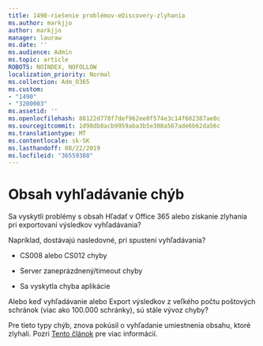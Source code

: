 ```yaml
---
title: 1490-riešenie problémov-eDiscovery-zlyhania
ms.author: markjjo
author: markjjo
manager: lauraw
ms.date: ''
ms.audience: Admin
ms.topic: article
ROBOTS: NOINDEX, NOFOLLOW
localization_priority: Normal
ms.collection: Adm_O365
ms.custom:
- "1490"
- "3200003"
ms.assetid: ''
ms.openlocfilehash: 88122d778f7def962ee0f574e3c14f602387ae0c
ms.sourcegitcommit: 1d98db8acb9959aba3b5e308a567ade6b62da56c
ms.translationtype: MT
ms.contentlocale: sk-SK
ms.lasthandoff: 08/22/2019
ms.locfileid: "36559388"
---
```

# <a name="troubleshoot-content-search-errors"></a>Obsah vyhľadávanie chýb

Sa vyskytli problémy s obsah Hľadať v Office 365 alebo získanie zlyhania pri exportovaní výsledkov vyhľadávania?

Napríklad, dostávajú nasledovné, pri spustení vyhľadávania?

- CS008 alebo CS012 chyby

- Server zaneprázdnený/timeout chyby

- Sa vyskytla chyba aplikácie

Alebo keď vyhľadávanie alebo Export výsledkov z veľkého počtu poštových schránok (viac ako 100.000 schránky), sú stále vývoz chyby?

Pre tieto typy chýb, znova pokúsil o vyhľadanie umiestnenia obsahu, ktoré zlyhali. Pozri [Tento článok](https://docs.microsoft.com/office365/securitycompliance/retry-failed-content-search) pre viac informácií.
